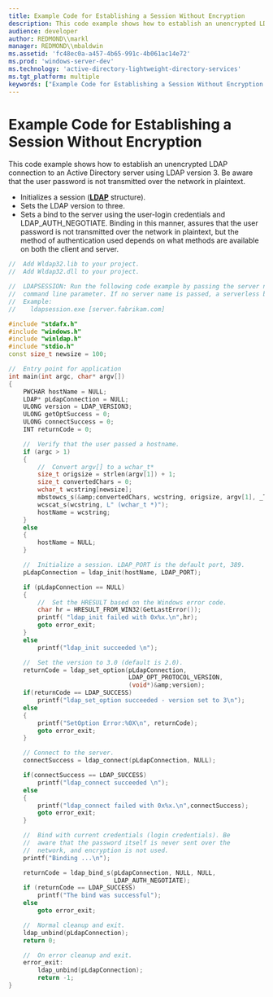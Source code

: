 ```yaml
---
title: Example Code for Establishing a Session Without Encryption
description: This code example shows how to establish an unencrypted LDAP connection to an Active Directory server using LDAP version 3. Be aware that the user password is not transmitted over the network in plaintext.
audience: developer
author: REDMOND\\markl
manager: REDMOND\\mbaldwin
ms.assetid: 'fc48ec0a-a457-4b65-991c-4b061ac14e72'
ms.prod: 'windows-server-dev'
ms.technology: 'active-directory-lightweight-directory-services'
ms.tgt_platform: multiple
keywords: ["Example Code for Establishing a Session Without Encryption LDAP", "example code for establishing a session without encryption LDAP", "establish a session LDAP", "establishing a session LDAP"]
---
```


# Example Code for Establishing a Session Without Encryption

This code example shows how to establish an unencrypted LDAP connection to an Active Directory server using LDAP version 3. Be aware that the user password is not transmitted over the network in plaintext.

-   Initializes a session ([**LDAP**](ldap.md) structure).
-   Sets the LDAP version to three.
-   Sets a bind to the server using the user-login credentials and LDAP\_AUTH\_NEGOTIATE. Binding in this manner, assures that the user password is not transmitted over the network in plaintext, but the method of authentication used depends on what methods are available on both the client and server.


```C++
//  Add Wldap32.lib to your project.
//  Add Wldap32.dll to your project.

//  LDAPSESSION: Run the following code example by passing the server name as a
//  command line parameter. If no server name is passed, a serverless bind attempt is performed.
//  Example:
//    ldapsession.exe [server.fabrikam.com]

#include "stdafx.h"
#include "windows.h"
#include "winldap.h"
#include "stdio.h"
const size_t newsize = 100;

//  Entry point for application
int main(int argc, char* argv[])
{
    PWCHAR hostName = NULL;
    LDAP* pLdapConnection = NULL;
    ULONG version = LDAP_VERSION3;
    ULONG getOptSuccess = 0;
    ULONG connectSuccess = 0;
    INT returnCode = 0;

    //  Verify that the user passed a hostname.
    if (argc > 1)
    {
        //  Convert argv[] to a wchar_t*
        size_t origsize = strlen(argv[1]) + 1;
        size_t convertedChars = 0;
        wchar_t wcstring[newsize];
        mbstowcs_s(&amp;convertedChars, wcstring, origsize, argv[1], _TRUNCATE);
        wcscat_s(wcstring, L" (wchar_t *)");
        hostName = wcstring;
    }
    else
    {
        hostName = NULL;
    }

    //  Initialize a session. LDAP_PORT is the default port, 389.
    pLdapConnection = ldap_init(hostName, LDAP_PORT);

    if (pLdapConnection == NULL)
    {
        //  Set the HRESULT based on the Windows error code.
        char hr = HRESULT_FROM_WIN32(GetLastError());
        printf( "ldap_init failed with 0x%x.\n",hr);
        goto error_exit;
    }
    else
        printf("ldap_init succeeded \n");

    //  Set the version to 3.0 (default is 2.0).
    returnCode = ldap_set_option(pLdapConnection,
                                 LDAP_OPT_PROTOCOL_VERSION,
                                 (void*)&amp;version);
    if(returnCode == LDAP_SUCCESS)
        printf("ldap_set_option succeeded - version set to 3\n");
    else
    {
        printf("SetOption Error:%0X\n", returnCode);
        goto error_exit;
    }

    // Connect to the server.
    connectSuccess = ldap_connect(pLdapConnection, NULL);

    if(connectSuccess == LDAP_SUCCESS)
        printf("ldap_connect succeeded \n");
    else
    {
        printf("ldap_connect failed with 0x%x.\n",connectSuccess);
        goto error_exit;
    }

    //  Bind with current credentials (login credentials). Be
    //  aware that the password itself is never sent over the 
    //  network, and encryption is not used.
    printf("Binding ...\n");

    returnCode = ldap_bind_s(pLdapConnection, NULL, NULL,
                             LDAP_AUTH_NEGOTIATE);
    if (returnCode == LDAP_SUCCESS)
        printf("The bind was successful");
    else
        goto error_exit;

    //  Normal cleanup and exit.
    ldap_unbind(pLdapConnection);
    return 0;

    //  On error cleanup and exit.
    error_exit:
        ldap_unbind(pLdapConnection);
        return -1;
}
```



 

 




